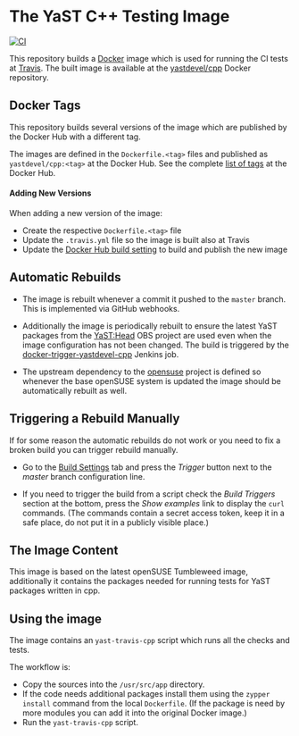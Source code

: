 # The YaST C++ Testing Image

[![CI](https://github.com/yast/docker-yast-cpp/actions/workflows/ci.yml/badge.svg)](
https://github.com/yast/docker-yast-cpp/actions/workflows/ci.yml)

This repository builds a [Docker](https://www.docker.com/) image which is used
for running the CI tests at [Travis](https://travis-ci.org/).
The built image is available at the [yastdevel/cpp](
https://hub.docker.com/r/yastdevel/cpp/) Docker repository.

## Docker Tags

This repository builds several versions of the image which are published
by the Docker Hub with a different tag.

The images are defined in the `Dockerfile.<tag>` files and published as
`yastdevel/cpp:<tag>` at the Docker Hub. See the complete [list of tags](
https://hub.docker.com/r/yastdevel/cpp/tags/) at the Docker Hub.

#### Adding New Versions

When adding a new version of the image:

- Create the respective `Dockerfile.<tag>` file
- Update the `.travis.yml` file so the image is built also at Travis
- Update the [Docker Hub build setting](
  https://hub.docker.com/r/yastdevel/cpp/~/settings/automated-builds/) to
  build and publish the new image

## Automatic Rebuilds

- The image is rebuilt whenever a commit it pushed to the `master` branch.
  This is implemented via GitHub webhooks.

- Additionally the image is periodically rebuilt to ensure the latest YaST
  packages from the [YaST:Head](https://build.opensuse.org/project/show/YaST:Head)
  OBS project are used even when the image configuration has not been changed.
  The build is triggered by the [docker-trigger-yastdevel-cpp](
  https://ci.opensuse.org/view/Yast/job/docker-trigger-yastdevel-cpp/)
  Jenkins job.

- The upstream dependency to the [opensuse](https://hub.docker.com/_/opensuse/)
  project is defined so whenever the base openSUSE system is updated the image
  should be automatically rebuilt as well.

## Triggering a Rebuild Manually

If for some reason the automatic rebuilds do not work or you need to fix
a broken build you can trigger rebuild manually.

- Go to the [Build Settings](
https://hub.docker.com/r/yastdevel/cpp/~/settings/automated-builds/) tab
and press the *Trigger* button next to the *master* branch configuration line.

- If you need to trigger the build from a script check the *Build Triggers*
section at the bottom, press the *Show examples* link to display the `curl`
commands. (The commands contain a secret access token, keep it in a safe place,
do not put it in a publicly visible place.)

## The Image Content

This image is based on the latest openSUSE Tumbleweed image, additionally
it contains the packages needed for running tests for YaST packages written
in cpp.

## Using the image

The image contains an `yast-travis-cpp` script which runs all the checks and tests.

The workflow is:

- Copy the sources into the `/usr/src/app` directory.
- If the code needs additional packages install them using the `zypper install`
  command from the local `Dockerfile`. (If the package is need by more modules
  you can add it into the original Docker image.)
- Run the `yast-travis-cpp` script.

